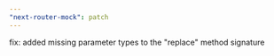 ```yaml
---
"next-router-mock": patch
---
```


fix: added missing parameter types to the "replace" method signature
